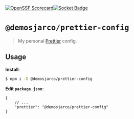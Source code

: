 [![OpenSSF Scorecard](https://api.securityscorecards.dev/projects/github.com/demosjarco/prettier-config/badge)](https://securityscorecards.dev/viewer/?uri=github.com/demosjarco/prettier-config)[![Socket Badge](https://socket.dev/api/badge/npm/package/@demosjarco/prettier-config)](https://socket.dev/npm/package/@demosjarco/prettier-config)

# `@demosjarco/prettier-config`

> My personal [Prettier](https://prettier.io) config.

## Usage

**Install**:

```bash
$ npm i -D @demosjarco/prettier-config
```

**Edit `package.json`**:

```jsonc
{
	// ...
	"prettier": "@demosjarco/prettier-config"
}
```
